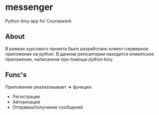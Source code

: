 # messenger
Python kivy app for Coursework

## About 
В рамках курсового проекта было разработано клиент-серверное приложение на python.
В данном репозитории находится клиентское приложение, написанное при помощи python kivy.

## Func's 
Приложение реализовывает => функции:
- Регистрация
- Авторизация
- Отправка/получение сообщений
